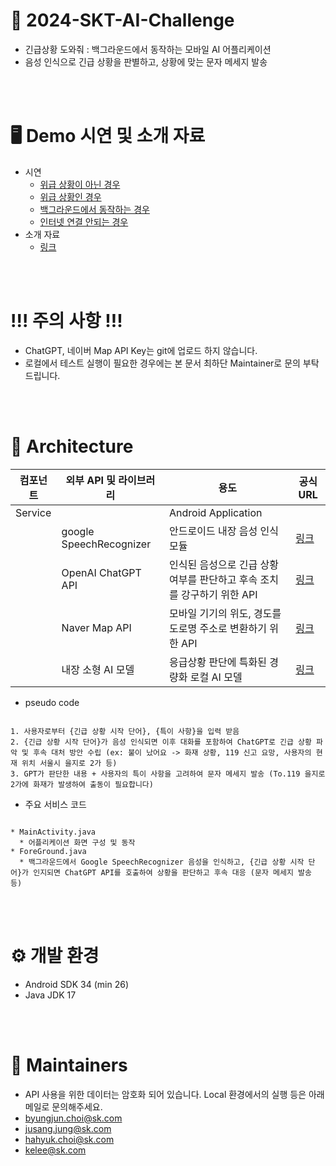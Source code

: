 # 🌱 2024-SKT-AI-Challenge
  * 긴급상황 도와줘 : 백그라운드에서 동작하는 모바일 AI 어플리케이션
  * 음성 인식으로 긴급 상황을 판별하고, 상황에 맞는 문자 메세지 발송

<br /><br />

# 🖥️ Demo 시연 및 소개 자료
  * 시연
    * [위급 상황이 아닌 경우](https://drive.google.com/file/d/1JWIQb86BzcF6kZUhVT8VVoBKNMfjX_it/view?usp=sharing)
    * [위급 상황인 경우](https://drive.google.com/file/d/1hH5E4p4pYmPaKZm_BObcrA2Rbgzfsoyg/view?usp=sharing)
    * [백그라운드에서 동작하는 경우](https://drive.google.com/file/d/1RmF_PRyiKNCCDMF5Gad266Ors3Y9RzmU/view?usp=sharing)
    * [인터넷 연결 안되는 경우](https://drive.google.com/file/d/15R9qhYXWYA8sGYCZVTKRxdfgftIi-yVm/view?usp=sharing)
  * 소개 자료
    * [링크](https://docs.google.com/presentation/d/1gS9bmYXNGlp5W4XJQWgg5G4mfJQigB28/edit?usp=sharing&ouid=105829050231473623633&rtpof=true&sd=true)

<br /><br />

# !!! 주의 사항 !!!
  * ChatGPT, 네이버 Map API Key는 git에 업로드 하지 않습니다.
  * 로컬에서 테스트 실행이 필요한 경우에는 본 문서 최하단 Maintainer로 문의 부탁 드립니다.

<br /><br />

# 📌 Architecture

| 컴포넌트      |           외부 API 및 라이브러리      | 용도                                         |                              공식 URL                               |
|-------------|-------------------------------------------------------------------------------------------------------------|--------------------------------------------|--------------------------------------|
|   Service   |                                  | Android Application                        |                                                                    | 
|             |     google SpeechRecognizer      | 안드로이드 내장 음성 인식 모듈                          |       [링크](https://developer.android.com/reference/android/speech/SpeechRecognizer)                    |
|             |        OpenAI ChatGPT API        | 인식된 음성으로 긴급 상황 여부를 판단하고 후속 조치를 강구하기 위한 API |       [링크](https://platform.openai.com/docs/api-reference/introduction)       |
|             |         Naver Map API            | 모바일 기기의 위도, 경도를 도로명 주소로 변환하기 위한 API        |       [링크](https://api.ncloud-docs.com/docs/ai-naver-mapsgeocoding-geocode)     |
|             |         내장 소형 AI 모델            | 응급상황 판단에 특화된 경량화 로컬 AI 모델            |       [링크]()     |



* pseudo code
```

1. 사용자로부터 {긴급 상황 시작 단어}, {특이 사항}을 입력 받음
2. {긴급 상황 시작 단어}가 음성 인식되면 이후 대화를 포함하여 ChatGPT로 긴급 상황 파악 및 후속 대처 방안 수립 (ex: 불이 났어요 -> 화재 상황, 119 신고 요망, 사용자의 현재 위치 서울시 을지로 2가 등)
3. GPT가 판단한 내용 + 사용자의 특이 사항을 고려하여 문자 메세지 발송 (To.119 을지로 2가에 화재가 발생하여 출동이 필요합니다)

```

* 주요 서비스 코드
```

* MainActivity.java
  * 어플리케이션 화면 구성 및 동작
* ForeGround.java
  * 백그라운드에서 Google SpeechRecognizer 음성을 인식하고, {긴급 상황 시작 단어}가 인지되면 ChatGPT API를 호출하여 상황을 판단하고 후속 대응 (문자 메세지 발송 등)

```

<br /><br />

# ⚙️ 개발 환경
  * Android SDK 34 (min 26)
  * Java JDK 17

<br /><br />



# 💬 Maintainers
  * API 사용을 위한 데이터는 암호화 되어 있습니다. Local 환경에서의 실행 등은 아래 메일로 문의해주세요.
  * byungjun.choi@sk.com
  * jusang.jung@sk.com
  * hahyuk.choi@sk.com
  * kelee@sk.com
